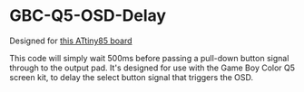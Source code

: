 # GBC-Q5-OSD-Delay

Designed for [this ATtiny85 board](https://github.com/orangeglo/Tiny85_SP_Breakout)

This code will simply wait 500ms before passing a pull-down button signal through to the output pad. It's designed for use with the Game Boy Color Q5 screen kit, to delay the select button signal that triggers the OSD.